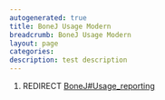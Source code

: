 ```yaml
---
autogenerated: true
title: BoneJ Usage Modern
breadcrumb: BoneJ Usage Modern
layout: page
categories: 
description: test description
---
```


1.  REDIRECT [BoneJ\#Usage\_reporting](BoneJ#Usage_reporting )
